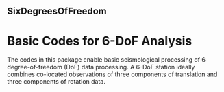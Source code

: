 ## SixDegreesOfFreedom

# Basic Codes for 6-DoF Analysis

The codes in this package enable basic seismological processing of 6 degree-of-freedom (DoF) data processing. A 6-DoF station ideally combines co-located observations of three components of translation and three components of rotation data.

